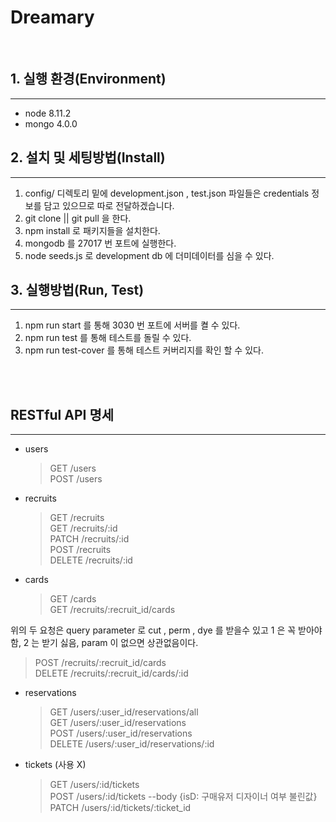# Dreamary

<br>

## 1. 실행 환경(Environment)

---

- node 8.11.2
- mongo 4.0.0

## 2. 설치 및 세팅방법(Install)

---

1. config/ 디렉토리 밑에 development.json , test.json 파일들은 credentials 정보를 담고 있으므로 따로 전달하겠습니다.
2. git clone || git pull 을 한다.
3. npm install 로 패키지들을 설치한다.
4. mongodb 를 27017 번 포트에 실행한다.
5. node seeds.js 로 development db 에 더미데이터를 심을 수 있다.

## 3. 실행방법(Run, Test)

---

1. npm run start 를 통해 3030 번 포트에 서버를 켤 수 있다.
2. npm run test 를 통해 테스트를 돌릴 수 있다.
3. npm run test-cover 를 통해 테스트 커버리지를 확인 할 수 있다.

<br><br>

## RESTful API 명세

---

- users

  > GET /users <br>
  > POST /users

- recruits

  > GET /recruits <br>
  > GET /recruits/:id <br>
  > PATCH /recruits/:id <br>
  > POST /recruits <br>
  > DELETE /recruits/:id

- cards

  > GET /cards <br>
  > GET /recruits/:recruit_id/cards <br>

위의 두 요청은 query parameter 로 cut , perm , dye 를 받을수 있고 1 은 꼭 받아야 함, 2 는 받기 싫음, param 이 없으면 상관없음이다.

> POST /recruits/:recruit_id/cards <br>
> DELETE /recruits/:recruit_id/cards/:id

- reservations

  > GET /users/:user_id/reservations/all <br>
  > GET /users/:user_id/reservations <br>
  > POST /users/:user_id/reservations <br>
  > DELETE /users/:user_id/reservations/:id

- tickets (사용 X)
  > GET /users/:id/tickets <br>
  > POST /users/:id/tickets --body {isD: 구매유저 디자이너 여부 불린값} <br>
  > PATCH /users/:id/tickets/:ticket_id

